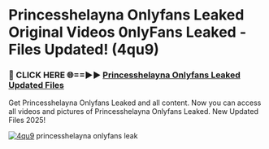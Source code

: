 # Princesshelayna Onlyfans Leaked Original Videos 0nlyFans Leaked - Files Updated! (4qu9)

<h3>🔴 CLICK HERE 🌐==►► <a href="https://tinyurl.com/ms9xzufz" rel="nofollow">Princesshelayna Onlyfans Leaked Updated Files</a></h3>

Get Princesshelayna Onlyfans Leaked and all content. Now you can access all videos and pictures of Princesshelayna Onlyfans Leaked. New Updated Files 2025!

[![4qu9](https://i.imgur.com/PQ7UWWw.gif)](https://tinyurl.com/ms9xzufz)
princesshelayna onlyfans leak